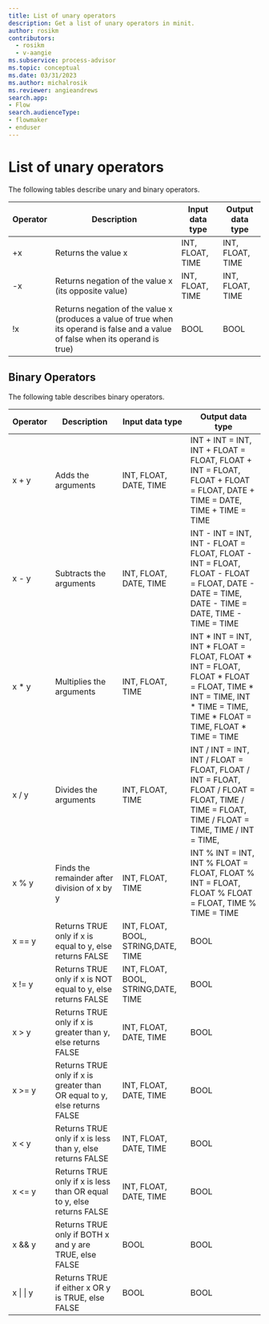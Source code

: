 ```yaml
---
title: List of unary operators
description: Get a list of unary operators in minit.
author: rosikm
contributors:
  - rosikm
  - v-aangie
ms.subservice: process-advisor
ms.topic: conceptual
ms.date: 03/31/2023
ms.author: michalrosik
ms.reviewer: angieandrews
search.app:
- Flow
search.audienceType:
- flowmaker
- enduser
---
```


# List of unary operators

The following tables describe unary and binary operators.

| Operator | Description | Input data type | Output data type |
| - | - | - | - |
| +x | Returns the value x | INT, FLOAT, TIME | INT, FLOAT, TIME |
| -x |Returns negation of the value x (its opposite value) | INT, FLOAT, TIME | INT, FLOAT, TIME |
| !x | Returns negation of the value x (produces a value of true when its operand is false and a value of false when its operand is true) | BOOL | BOOL |

## Binary Operators

The following table describes binary operators.

| Operator | Description | Input data type | Output data type |
| --- | --- | --- | --- |
| x + y | Adds the arguments | INT, FLOAT, DATE, TIME | INT + INT = INT, INT + FLOAT = FLOAT, FLOAT + INT = FLOAT, FLOAT + FLOAT = FLOAT, DATE + TIME = DATE, TIME + TIME = TIME |
| x - y | Subtracts the arguments | INT, FLOAT, DATE, TIME | INT - INT = INT, INT - FLOAT = FLOAT, FLOAT - INT = FLOAT, FLOAT - FLOAT = FLOAT, DATE - DATE = TIME, DATE - TIME = DATE, TIME - TIME = TIME |
| x * y | Multiplies the arguments | INT, FLOAT, TIME | INT * INT = INT, INT * FLOAT = FLOAT, FLOAT * INT = FLOAT, FLOAT * FLOAT = FLOAT, TIME * INT = TIME, INT * TIME = TIME, TIME * FLOAT = TIME, FLOAT * TIME = TIME |
| x / y | Divides the arguments | INT, FLOAT, TIME | INT / INT = INT, INT / FLOAT = FLOAT, FLOAT / INT = FLOAT, FLOAT / FLOAT = FLOAT, TIME / TIME = FLOAT, TIME / FLOAT = TIME, TIME / INT = TIME, |
| x % y | Finds the remainder after division of x by y | INT, FLOAT, TIME | INT % INT = INT, INT % FLOAT = FLOAT, FLOAT % INT = FLOAT, FLOAT % FLOAT = FLOAT, TIME % TIME = TIME |
| x == y | Returns TRUE only if x is equal to y, else returns FALSE | INT, FLOAT, BOOL, STRING,DATE, TIME | BOOL |
| x != y | Returns TRUE only if x is NOT equal to y, else returns FALSE | INT, FLOAT, BOOL, STRING,DATE, TIME | BOOL |
| x > y | Returns TRUE only if x is greater than y, else returns FALSE | INT, FLOAT, DATE, TIME | BOOL |
| x >= y | Returns TRUE only if x is greater than OR equal to y, else returns FALSE | INT, FLOAT, DATE, TIME | BOOL |
| x < y | Returns TRUE only if x is less than y, else returns FALSE | INT, FLOAT, DATE, TIME | BOOL |
| x <= y | Returns TRUE only if x is less than OR equal to y, else returns FALSE | INT, FLOAT, DATE, TIME | BOOL |
| x && y |Returns TRUE only if BOTH x and y are TRUE, else FALSE | BOOL | BOOL |
| x \| \| y | Returns TRUE if either x OR y is TRUE, else FALSE | BOOL | BOOL |

